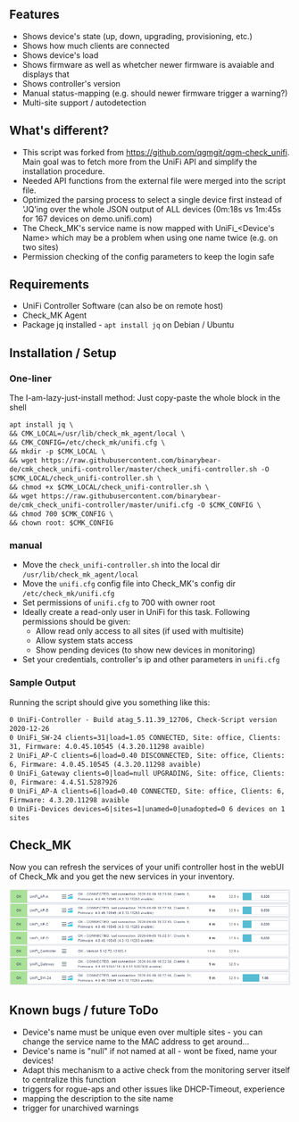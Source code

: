 ## Features
* Shows device's state (up, down, upgrading, provisioning, etc.)
* Shows how much clients are connected
* Shows device's load
* Shows firmware as well as whetcher newer firmware is avaiable and displays that
* Shows controller's version
* Manual status-mapping (e.g. should newer firmware trigger a warning?)
* Multi-site support / autodetection


## What's different?
* This script was forked from https://github.com/qgmgit/qgm-check_unifi. Main goal was to fetch more from the UniFi API and simplify the installation procedure.
* Needed API functions from the external file were merged into the script file.
* Optimized the parsing process to select a single device first instead of 'JQ'ing over the whole JSON output of ALL devices (0m:18s vs 1m:45s for 167 devices on demo.unifi.com)
* The Check_MK's service name is now mapped with UniFi_<Device's Name> which may be a problem when using one name twice (e.g. on two sites)
* Permission checking of the config parameters to keep the login safe

## Requirements 
* UniFi Controller Software (can also be on remote host)
* Check_MK Agent
* Package jq installed - ```apt install jq``` on Debian / Ubuntu


## Installation / Setup

### One-liner
The I-am-lazy-just-install method: Just copy-paste the whole block in the shell
```
apt install jq \
&& CMK_LOCAL=/usr/lib/check_mk_agent/local \
&& CMK_CONFIG=/etc/check_mk/unifi.cfg \
&& mkdir -p $CMK_LOCAL \
&& wget https://raw.githubusercontent.com/binarybear-de/cmk_check_unifi-controller/master/check_unifi-controller.sh -O $CMK_LOCAL/check_unifi-controller.sh \
&& chmod +x $CMK_LOCAL/check_unifi-controller.sh \
&& wget https://raw.githubusercontent.com/binarybear-de/cmk_check_unifi-controller/master/unifi.cfg -O $CMK_CONFIG \
&& chmod 700 $CMK_CONFIG \
&& chown root: $CMK_CONFIG
```

### manual
* Move the ```check_unifi-controller.sh``` into the local dir ```/usr/lib/check_mk_agent/local``` 
* Move the ```unifi.cfg``` config file into Check_MK's config dir ```/etc/check_mk/unifi.cfg```
* Set permissions of ```unifi.cfg``` to 700 with owner root
* Ideally create a read-only user in UniFi for this task. Following permissions should be given:
  * Allow read only access to all sites (if used with multisite)
  * Allow system stats access
  * Show pending devices (to show new devices in monitoring)
* Set your credentials, controller's ip and other parameters in ```unifi.cfg```

### Sample Output

Running the script should give you something like this:
```
0 UniFi-Controller - Build atag_5.11.39_12706, Check-Script version 2020-12-26
0 UniFi_SW-24 clients=31|load=1.05 CONNECTED, Site: office, Clients: 31, Firmware: 4.0.45.10545 (4.3.20.11298 avaible)
2 UniFi_AP-C clients=6|load=0.40 DISCONNECTED, Site: office, Clients: 6, Firmware: 4.0.45.10545 (4.3.20.11298 avaible)
0 UniFi_Gateway clients=0|load=null UPGRADING, Site: office, Clients: 0, Firmware: 4.4.51.5287926
0 UniFi_AP-A clients=6|load=0.40 CONNECTED, Site: office, Clients: 6, Firmware: 4.3.20.11298 avaible
0 UniFi-Devices devices=6|sites=1|unamed=0|unadopted=0 6 devices on 1 sites
```

## Check_MK

Now you can refresh the services of your unifi controller host in the webUI of Check_Mk and you get the new services in your inventory.

![Screenshot of check_mk](https://github.com/binarybear-de/cmk_check_unifi-controller/blob/master/example1.png)

## Known bugs / future ToDo

* Device's name must be unique even over multiple sites - you can change the service name to the MAC address to get around...
* Device's name is "null" if not named at all - wont be fixed, name your devices!
* Adapt this mechanism to a active check from the monitoring server itself to centralize this function
* triggers for rogue-aps and other issues like DHCP-Timeout, experience
* mapping the description to the site name
* trigger for unarchived warnings
